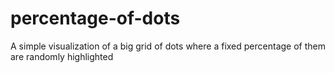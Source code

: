 # percentage-of-dots
A simple visualization of a big grid of dots where a fixed percentage of them are randomly highlighted
